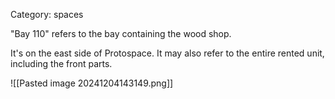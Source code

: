 Category: spaces

"Bay 110" refers to the bay containing the wood shop.

It's on the east side of Protospace. It may also refer to the entire rented unit, including the front parts.

![[Pasted image 20241204143149.png]]